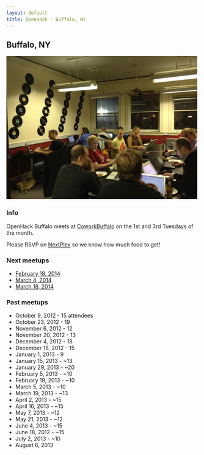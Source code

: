```yaml
---
layout: default
title: OpenHack - Buffalo, NY
---
```


## Buffalo, NY

![October 23](/buffalo/october.png)

### Info

OpenHack Buffalo meets at [CoworkBuffalo](http://coworkbuffalo.com) on the 1st and 3rd Tuesdays of the month.

Please RSVP on [NextPlex](http://nextplex.com/buffalo-ny/calendar) so we know how much food to get!

### Next meetups

* [February 18, 2014](http://nextplex.com/buffalo-ny/calendar/events/14783)
* [March 4, 2014](http://nextplex.com/buffalo-ny/calendar/events/15244)
* [March 18, 2014](http://nextplex.com/buffalo-ny/calendar/events/15245)

### Past meetups

* October 9, 2012 - 15 attendees
* October 23, 2012 - 19
* November 6, 2012 - 12
* November 20, 2012 - 13
* December 4, 2012 - 18
* December 18, 2012 - 15
* January 1, 2013 - 9
* January 15, 2013 - ~13
* January 29, 2013 - ~20
* February 5, 2013 - ~10
* February 19, 2013 - ~10
* March 5, 2013 - ~10
* March 19, 2013 - ~13
* April 2, 2013 - ~15
* April 16, 2013 - ~15
* May 7, 2013 - ~12
* May 21, 2013 - ~12
* June 4, 2013 - ~15
* June 18, 2012 - ~15
* July 2, 2013 - ~10
* August 6, 2013
